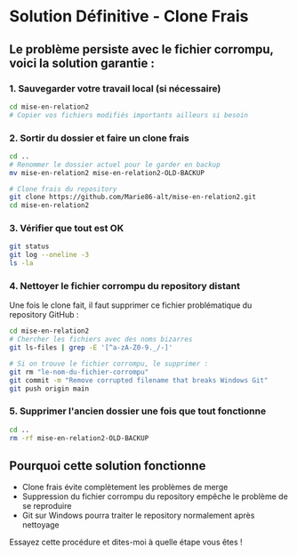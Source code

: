 # Solution Définitive - Clone Frais

## Le problème persiste avec le fichier corrompu, voici la solution garantie :

### 1. Sauvegarder votre travail local (si nécessaire)
```bash
cd mise-en-relation2
# Copier vos fichiers modifiés importants ailleurs si besoin
```

### 2. Sortir du dossier et faire un clone frais
```bash
cd ..
# Renommer le dossier actuel pour le garder en backup
mv mise-en-relation2 mise-en-relation2-OLD-BACKUP

# Clone frais du repository
git clone https://github.com/Marie86-alt/mise-en-relation2.git
cd mise-en-relation2
```

### 3. Vérifier que tout est OK
```bash
git status
git log --oneline -3
ls -la
```

### 4. Nettoyer le fichier corrompu du repository distant
Une fois le clone fait, il faut supprimer ce fichier problématique du repository GitHub :

```bash
cd mise-en-relation2
# Chercher les fichiers avec des noms bizarres
git ls-files | grep -E '[^a-zA-Z0-9._/-]'

# Si on trouve le fichier corrompu, le supprimer :
git rm "le-nom-du-fichier-corrompu"
git commit -m "Remove corrupted filename that breaks Windows Git"
git push origin main
```

### 5. Supprimer l'ancien dossier une fois que tout fonctionne
```bash
cd ..
rm -rf mise-en-relation2-OLD-BACKUP
```

## Pourquoi cette solution fonctionne
- Clone frais évite complètement les problèmes de merge
- Suppression du fichier corrompu du repository empêche le problème de se reproduire
- Git sur Windows pourra traiter le repository normalement après nettoyage

Essayez cette procédure et dites-moi à quelle étape vous êtes !
